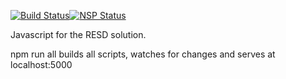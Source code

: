 [![Build Status](https://travis-ci.org/hairmot/RESDNPM.svg?branch=master)](https://travis-ci.org/hairmot/RESDNPM)[![NSP Status](https://nodesecurity.io/orgs/petecol/projects/fa8b9c49-4b42-4e5f-9b57-ccd49251a06f/badge)](https://nodesecurity.io/orgs/petecol/projects/fa8b9c49-4b42-4e5f-9b57-ccd49251a06f)

Javascript for the RESD solution. 

npm run all builds all scripts, watches for changes and serves at localhost:5000
